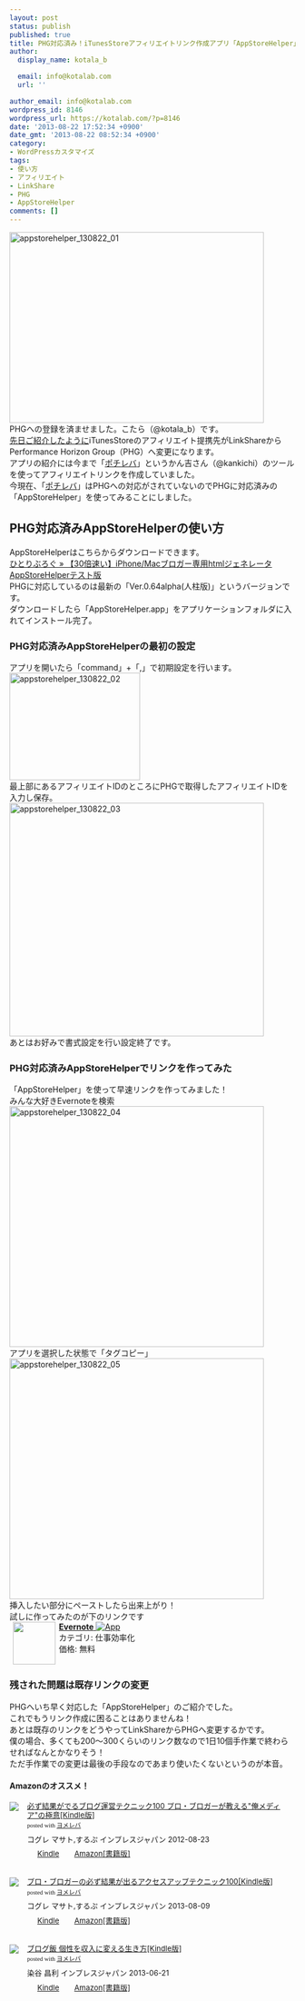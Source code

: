 ```yaml
---
layout: post
status: publish
published: true
title: PHG対応済み！iTunesStoreアフィリエイトリンク作成アプリ「AppStoreHelper」
author:
  display_name: kotala_b

  email: info@kotalab.com
  url: ''

author_email: info@kotalab.com
wordpress_id: 8146
wordpress_url: https://kotalab.com/?p=8146
date: '2013-08-22 17:52:34 +0900'
date_gmt: '2013-08-22 08:52:34 +0900'
category:
- WordPressカスタマイズ
tags:
- 使い方
- アフィリエイト
- LinkShare
- PHG
- AppStoreHelper
comments: []
---
```

<p><img src="https://kotalab.com/wp-content/uploads/appstorehelper_130822_01-448x336.jpg" alt="appstorehelper_130822_01" width="448" height="336" class="alignnone size-large wp-image-8149" /><br />
PHGへの登録を済ませました。こたら（@kotala_b）です。<br />
<a href="https://kotalab.com/lnkshare-phg" title="LinkShareからPHGへ！PHGでiTunesStoreのアフィリエイトリンクを貼る方法" target="_blank">先日ご紹介したように</a>iTunesStoreのアフィリエイト提携先がLinkShareからPerformance Horizon Group（PHG）へ変更になります。<br />
アプリの紹介には今まで「<a href="https://pochireba.com" title="ポチレバ" target="_blank">ポチレバ</a>」というかん吉さん（@kankichi）のツールを使ってアフィリエイトリンクを作成していました。<br />
今現在、「<a href="https://pochireba.com" title="ポチレバ" target="_blank">ポチレバ</a>」はPHGへの対応がされていないのでPHGに対応済みの「AppStoreHelper」を使ってみることにしました。<br />
</p>
<!--more-->
<h2>PHG対応済みAppStoreHelperの使い方</h2>
<p>AppStoreHelperはこちらからダウンロードできます。<br />
<a href="http://hitoriblog.com/?p=3051" target="_blank">ひとりぶろぐ &raquo; 【30倍速い】iPhone/Macブロガー専用htmlジェネレータAppStoreHelperテスト版</a><br />
PHGに対応しているのは最新の「Ver.0.64alpha(人柱版)」というバージョンです。<br />
ダウンロードしたら「AppStoreHelper.app」をアプリケーションフォルダに入れてインストール完了。</p>
<h3>PHG対応済みAppStoreHelperの最初の設定</h3>
<p>アプリを開いたら「command」+「,」で初期設定を行います。<br />
<img src="https://kotalab.com/wp-content/uploads/appstorehelper_130822_02.jpg" alt="appstorehelper_130822_02" width="230" height="189" class="alignnone size-full wp-image-8151" /><br />
最上部にあるアフィリエイトIDのところにPHGで取得したアフィリエイトIDを入力し保存。<br />
<img src="https://kotalab.com/wp-content/uploads/appstorehelper_130822_03-448x411.jpg" alt="appstorehelper_130822_03" width="448" height="411" class="alignnone size-large wp-image-8152" /><br />
あとはお好みで書式設定を行い設定終了です。</p>
<h3>PHG対応済みAppStoreHelperでリンクを作ってみた</h3>
<p>「AppStoreHelper」を使って早速リンクを作ってみました！<br />
みんな大好きEvernoteを検索<br />
<img src="https://kotalab.com/wp-content/uploads/appstorehelper_130822_04-448x424.jpg" alt="appstorehelper_130822_04" width="448" height="424" class="alignnone size-large wp-image-8150" /><br />
アプリを選択した状態で「タグコピー」<br />
<img src="https://kotalab.com/wp-content/uploads/appstorehelper_130822_05-448x424.jpg" alt="appstorehelper_130822_05" width="448" height="424" class="alignnone size-large wp-image-8148" /><br />
挿入したい部分にペーストしたら出来上がり！<br />
試しに作ってみたのが下のリンクです<br />
<a href="https://itunes.apple.com/jp/app/evernote/id281796108?mt=8&uo=4&at=10l4yU" rel="nofollow" target="_blank"><img align="left" hspace="6" src="http://a246.phobos.apple.com/us/r1000/022/Purple4/v4/1f/85/87/1f858720-cd9a-e525-9ec5-75f56fd68522/icon-57.png" width="75" style="margin-right: 6px;" /><b>Evernote</b> <img alt="App" src="http://ax.phobos.apple.com.edgesuite.net/ja_jp/images/web/linkmaker/badge_appstore-sm.gif" style="vertical-align: text-bottom;" /></b><br />
</a>カテゴリ: 仕事効率化<br />
価格: 無料<br clear="all" /></p>
<h3>残された問題は既存リンクの変更</h3>
<p>PHGへいち早く対応した「AppStoreHelper」のご紹介でした。<br />
これでもうリンク作成に困ることはありませんね！<br />
あとは既存のリンクをどうやってLinkShareからPHGへ変更するかです。<br />
僕の場合、多くても200〜300くらいのリンク数なので1日10個手作業で終わらせればなんとかなりそう！<br />
ただ手作業での変更は最後の手段なのであまり使いたくないというのが本音。</p>
<h4 class="aam">Amazonのオススメ！</h4>
<div class="booklink-box" style="text-align:left;padding-bottom:20px;font-size:small;/zoom: 1;overflow: hidden;">
<div class="booklink-image" style="float:left;margin:0 15px 10px 0;"><a href="http://c.af.moshimo.com/af/c/click?a_id=374940&p_id=170&pc_id=185&pl_id=4062&s_v=b5Rz2P0601xu&url=http%3A%2F%2Fwww.amazon.co.jp%2Fexec%2Fobidos%2FASIN%2FB009NQ7MGM%2Fref%3Dnosim" name="booklink" rel="nofollow" target="_blank"><img src="https://images-fe.ssl-images-amazon.com/images/I/51R5X8BZm-L._SL160_.jpg" style="border: none;" /></a></div>
<div class="booklink-info" style="line-height:120%;/zoom: 1;overflow: hidden;">
<div class="booklink-name" style="margin-bottom:10px;line-height:120%"><a href="http://c.af.moshimo.com/af/c/click?a_id=374940&p_id=170&pc_id=185&pl_id=4062&s_v=b5Rz2P0601xu&url=http%3A%2F%2Fwww.amazon.co.jp%2Fexec%2Fobidos%2FASIN%2FB009NQ7MGM%2Fref%3Dnosim" rel="nofollow" name="booklink" target="_blank">必ず結果がでるブログ運営テクニック100 プロ・ブロガーが教える"俺メディア"の極意[Kindle版]</a>
<div class="booklink-powered-date" style="font-size:8pt;margin-top:5px;font-family:verdana;line-height:120%">posted with <a href="https://yomereba.com" target="_blank">ヨメレバ</a></div>
</div>
<div class="booklink-detail" style="margin-bottom:5px;">コグレ マサト,するぷ インプレスジャパン 2012-08-23    </div>
<div class="booklink-link2" style="margin-top:10px;">
<div class="shoplinkkindle" style="display:inline;margin-right:5px;background: url('https://img.yomereba.com/tam_y.gif') 0 0 no-repeat;padding: 2px 0 2px 18px;white-space: nowrap;"><a href="http://c.af.moshimo.com/af/c/click?a_id=374940&p_id=170&pc_id=185&pl_id=4062&s_v=b5Rz2P0601xu&url=http%3A%2F%2Fwww.amazon.co.jp%2Fexec%2Fobidos%2FASIN%2FB009NQ7MGM%2F" rel="nofollow" target="_blank" >Kindle</a></div>
<div class="shoplinkamazon" style="display:inline;margin-right:5px;background: url('https://img.yomereba.com/tam_y.gif') 0 0 no-repeat;padding: 2px 0 2px 18px;white-space: nowrap;"><a href="http://c.af.moshimo.com/af/c/click?a_id=374940&p_id=170&pc_id=185&pl_id=4062&s_v=b5Rz2P0601xu&url=http%3A%2F%2Fwww.amazon.co.jp%2Fexec%2Fobidos%2FASIN%2F4844331779%2F" rel="nofollow" target="_blank" title="アマゾン" >Amazon[書籍版]</a></div>
</p></div>
</div>
<div class="booklink-footer" style="clear: left"></div>
</div>
<div class="booklink-box" style="text-align:left;padding-bottom:20px;font-size:small;/zoom: 1;overflow: hidden;">
<div class="booklink-image" style="float:left;margin:0 15px 10px 0;"><a href="http://c.af.moshimo.com/af/c/click?a_id=374940&p_id=170&pc_id=185&pl_id=4062&s_v=b5Rz2P0601xu&url=http%3A%2F%2Fwww.amazon.co.jp%2Fexec%2Fobidos%2FASIN%2FB00E9IYWJ4%2Fref%3Dnosim" name="booklink" rel="nofollow" target="_blank"><img src="https://images-fe.ssl-images-amazon.com/images/I/51OmKlbWagL._SL160_.jpg" style="border: none;" /></a></div>
<div class="booklink-info" style="line-height:120%;/zoom: 1;overflow: hidden;">
<div class="booklink-name" style="margin-bottom:10px;line-height:120%"><a href="http://c.af.moshimo.com/af/c/click?a_id=374940&p_id=170&pc_id=185&pl_id=4062&s_v=b5Rz2P0601xu&url=http%3A%2F%2Fwww.amazon.co.jp%2Fexec%2Fobidos%2FASIN%2FB00E9IYWJ4%2Fref%3Dnosim" rel="nofollow" name="booklink" target="_blank">プロ・ブロガーの必ず結果が出るアクセスアップテクニック100[Kindle版]</a>
<div class="booklink-powered-date" style="font-size:8pt;margin-top:5px;font-family:verdana;line-height:120%">posted with <a href="https://yomereba.com" target="_blank">ヨメレバ</a></div>
</div>
<div class="booklink-detail" style="margin-bottom:5px;">コグレ マサト,するぷ インプレスジャパン 2013-08-09    </div>
<div class="booklink-link2" style="margin-top:10px;">
<div class="shoplinkkindle" style="display:inline;margin-right:5px;background: url('https://img.yomereba.com/tam_y.gif') 0 0 no-repeat;padding: 2px 0 2px 18px;white-space: nowrap;"><a href="http://c.af.moshimo.com/af/c/click?a_id=374940&p_id=170&pc_id=185&pl_id=4062&s_v=b5Rz2P0601xu&url=http%3A%2F%2Fwww.amazon.co.jp%2Fexec%2Fobidos%2FASIN%2FB00EERQPO0%2F" rel="nofollow" target="_blank" >Kindle</a></div>
<div class="shoplinkamazon" style="display:inline;margin-right:5px;background: url('https://img.yomereba.com/tam_y.gif') 0 0 no-repeat;padding: 2px 0 2px 18px;white-space: nowrap;"><a href="http://c.af.moshimo.com/af/c/click?a_id=374940&p_id=170&pc_id=185&pl_id=4062&s_v=b5Rz2P0601xu&url=http%3A%2F%2Fwww.amazon.co.jp%2Fexec%2Fobidos%2FASIN%2F4844334417%2F" rel="nofollow" target="_blank" title="アマゾン" >Amazon[書籍版]</a></div>
</p></div>
</div>
<div class="booklink-footer" style="clear: left"></div>
</div>
<div class="booklink-box" style="text-align:left;padding-bottom:20px;font-size:small;/zoom: 1;overflow: hidden;">
<div class="booklink-image" style="float:left;margin:0 15px 10px 0;"><a href="http://c.af.moshimo.com/af/c/click?a_id=374940&p_id=170&pc_id=185&pl_id=4062&s_v=b5Rz2P0601xu&url=http%3A%2F%2Fwww.amazon.co.jp%2Fexec%2Fobidos%2FASIN%2FB00DLVF3HU%2Fref%3Dnosim" name="booklink" rel="nofollow" target="_blank"><img src="https://images-fe.ssl-images-amazon.com/images/I/41Uf-yNbusL._SL160_.jpg" style="border: none;" /></a></div>
<div class="booklink-info" style="line-height:120%;/zoom: 1;overflow: hidden;">
<div class="booklink-name" style="margin-bottom:10px;line-height:120%"><a href="http://c.af.moshimo.com/af/c/click?a_id=374940&p_id=170&pc_id=185&pl_id=4062&s_v=b5Rz2P0601xu&url=http%3A%2F%2Fwww.amazon.co.jp%2Fexec%2Fobidos%2FASIN%2FB00DLVF3HU%2Fref%3Dnosim" rel="nofollow" name="booklink" target="_blank">ブログ飯 個性を収入に変える生き方[Kindle版]</a>
<div class="booklink-powered-date" style="font-size:8pt;margin-top:5px;font-family:verdana;line-height:120%">posted with <a href="https://yomereba.com" target="_blank">ヨメレバ</a></div>
</div>
<div class="booklink-detail" style="margin-bottom:5px;">染谷 昌利 インプレスジャパン 2013-06-21    </div>
<div class="booklink-link2" style="margin-top:10px;">
<div class="shoplinkkindle" style="display:inline;margin-right:5px;background: url('https://img.yomereba.com/tam_y.gif') 0 0 no-repeat;padding: 2px 0 2px 18px;white-space: nowrap;"><a href="http://c.af.moshimo.com/af/c/click?a_id=374940&p_id=170&pc_id=185&pl_id=4062&s_v=b5Rz2P0601xu&url=http%3A%2F%2Fwww.amazon.co.jp%2Fexec%2Fobidos%2FASIN%2FB00DLVF3HU%2F" rel="nofollow" target="_blank" >Kindle</a></div>
<div class="shoplinkamazon" style="display:inline;margin-right:5px;background: url('https://img.yomereba.com/tam_y.gif') 0 0 no-repeat;padding: 2px 0 2px 18px;white-space: nowrap;"><a href="http://c.af.moshimo.com/af/c/click?a_id=374940&p_id=170&pc_id=185&pl_id=4062&s_v=b5Rz2P0601xu&url=http%3A%2F%2Fwww.amazon.co.jp%2Fexec%2Fobidos%2FASIN%2F4844334166%2F" rel="nofollow" target="_blank" title="アマゾン" >Amazon[書籍版]</a></div>
</p></div>
</div>
<div class="booklink-footer" style="clear: left"></div>
</div>
